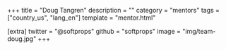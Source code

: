 +++
title = "Doug Tangren"
description = ""
category = "mentors"
tags = ["country_us", "lang_en"]
template = "mentor.html"

[extra]
twitter = "@softprops"
github = "softprops"
image = "img/team-doug.jpg"
+++
